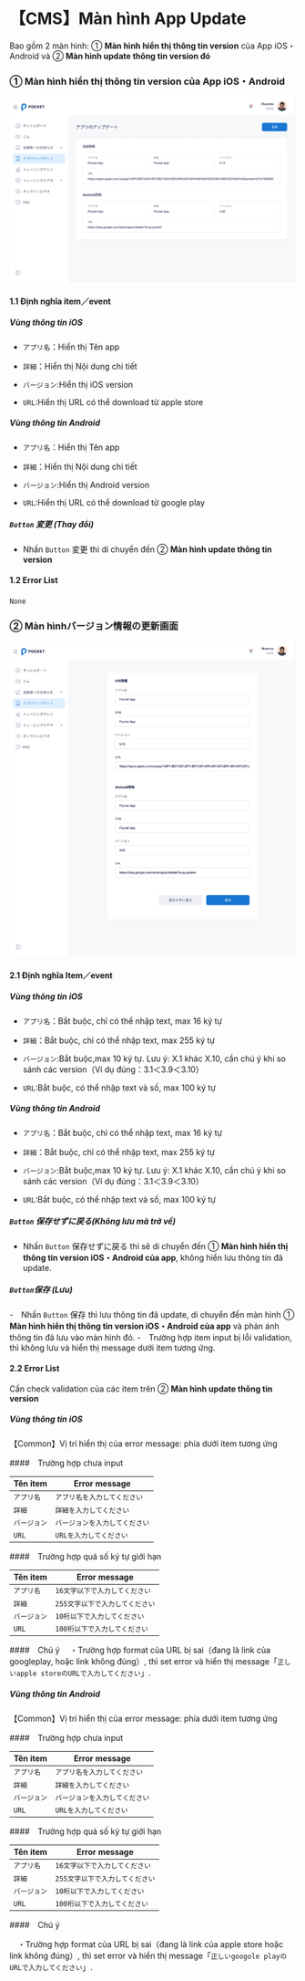 # 【CMS】Màn hình **App Update** 

Bao gồm 2 màn hình: ① **Màn hình hiển thị thông tin version** của App iOS・Android và ② **Màn hình update thông tin version đó** 

### ① Màn hình hiển thị thông tin version của App iOS・Android

![nf](image\jp\cms\300\list-app-version.png)


#### 1.1 Định nghĩa item／event

##### Vùng thông tin iOS

- `アプリ名`：Hiển thị Tên app

- `詳細`：Hiển thị Nội dung chi tiết

- `バージョン`:Hiển thị iOS version

- `URL`:Hiển thị URL có thể download từ apple store

##### Vùng thông tin Android

- `アプリ名`：Hiển thị Tên app

- `詳細`：Hiển thị Nội dung chi tiết

- `バージョン`:Hiển thị Android version

- `URL`:Hiển thị URL có thể download từ google play

##### `Button` 変更 (Thay đổi)

- Nhấn `Button` 変更 thì di chuyển đến ② **Màn hình update thông tin version** 

#### 1.2 Error List

`None`

### ② Màn hìnhバージョン情報の更新画面

![nf](image\jp\cms\300\list-app-version-update.png)

#### 2.1 Định nghĩa Item／event

##### Vùng thông tin iOS

- `アプリ名`：Bắt buộc, chỉ có thể nhập text, max 16 ký tự

- `詳細`：Bắt buộc, chỉ có thể nhập text, max 255 ký tự

- `バージョン`:Bắt buộc,max 10 ký tự. Lưu ý: X.1 khác X.10, cần chú ý khi so sánh các version（Ví dụ đúng：3.1＜3.9＜3.10）

- `URL`:Bắt buộc, có thể nhập text và số, max 100 ký tự

##### Vùng thông tin Android

- `アプリ名`：Bắt buộc, chỉ có thể nhập text, max 16 ký tự

- `詳細`：Bắt buộc, chỉ có thể nhập text, max 255 ký tự

- `バージョン`:Bắt buộc,max 10 ký tự. Lưu ý: X.1 khác X.10, cần chú ý khi so sánh các version（Ví dụ đúng：3.1＜3.9＜3.10）

- `URL`:Bắt buộc, có thể nhập text và số, max 100 ký tự

##### `Button` 保存せずに戻る(Không lưu mà trở về)

- Nhấn `Button` 保存せずに戻る thì sẽ di chuyển đến  ① **Màn hình hiển thị thông tin version iOS・Android của app**, không hiển lưu thông tin đã update.

##### `Button`保存 (Lưu)

-　Nhấn `Button` 保存 thì lưu thông tin đã update, di chuyển đến màn hình ① **Màn hình hiển thị thông tin version iOS・Android của app** và phản ánh thông tin đã lưu vào màn hình đó.
-　Trường hợp item input bị lỗi validation, thì không lưu và hiển thị message dưới item tương ứng.

#### 2.2 Error List

Cần check validation của các item trên ② **Màn hình update thông tin version** 

##### Vùng thông tin iOS

【Common】Vị trí hiển thị của error message: phía dưới item tương ứng

####　Trường hợp chưa input

| Tên item | Error message |
| ------ | --------|
| `アプリ名` | `アプリ名を入力してください` |
| `詳細` | `詳細を入力してください` |
| `バージョン` | `バージョンを入力してください` |
| `URL` |  `URLを入力してください` |

####　Trường hợp quá số ký tự giới hạn

| Tên item | Error message |
| ------ | --------|
| `アプリ名` | `16文字以下で入力してください` |
| `詳細` | `255文字以下で入力してください` |
| `バージョン` | `10桁以下で入力してください` |
| `URL` |  `100桁以下で入力してください` |

####　Chú ý
　・Trường hợp format của URL bị sai（đang là link của googleplay, hoặc link không đúng）, thì set error và hiển thị message「`正しいapple storeのURLで入力してください`」.

##### Vùng thông tin Android

【Common】Vị trí hiển thị của error message: phía dưới item tương ứng

####　Trường hợp chưa input

| Tên item | Error message |
| ------ | --------|
| `アプリ名` | `アプリ名を入力してください` |
| `詳細` | `詳細を入力してください` |
| `バージョン` | `バージョンを入力してください` |
| `URL` |  `URLを入力してください` |

####　Trường hợp quá số ký tự giới hạn

| Tên item | Error message |
| ------ | --------|
| `アプリ名` | `16文字以下で入力してください` |
| `詳細` | `255文字以下で入力してください` |
| `バージョン` | `10桁以下で入力してください` |
| `URL` |  `100桁以下で入力してください` |

####　Chú ý

　・Trường hợp format của URL bị sai（đang là link của apple store hoặc link không đúng）, thì set error và hiển thị message「`正しいgoogole playのURLで入力してください`」.